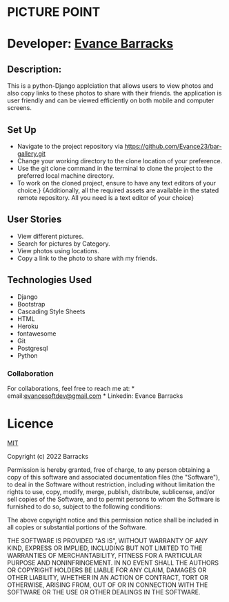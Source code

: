 # PICTURE POINT

# Developer: [Evance Barracks](https://github.com/Evance23)

## Description: 
 
 This is a python-Django applciation that allows users to view photos and also copy links to these photos to share with their friends. the application is user friendly and can be viewed efficiently on both mobile and computer screens.



## Set Up 


* Navigate to the project repository via https://github.com/Evance23/bar-gallery.git
* Change your working directory to the clone location of your preference.
* Use the git clone command in the terminal to clone the project to the preferred local machine directory.
* To work on the cloned project, ensure to have any text editors of your choice.}
{Additionally, all the required assets are available in the stated remote repository. All you need is a text editor of your choice}

## User Stories

* View different pictures.
* Search for pictures by Category.
* View photos using locations.
* Copy a link to the photo to share with my friends.

## Technologies Used
* Django
* Bootstrap
* Cascading Style Sheets
* HTML
* Heroku
* fontawesome
* Git
* Postgresql
* Python 

### Collaboration
 For collaborations, feel free to reach me at:
    * email:evancesoftdev@gmail.com
    * Linkedin: Evance Barracks


# Licence
[MIT](/home/evance/Desktop/gallery/LICENCE)


Copyright (c) 2022 Barracks 

Permission is hereby granted, free of charge, to any person obtaining a copy of this software and associated documentation files (the "Software"), to deal in the Software without restriction, including without limitation the rights to use, copy, modify, merge, publish, distribute, sublicense, and/or sell copies of the Software, and to permit persons to whom the Software is furnished to do so, subject to the following conditions:

The above copyright notice and this permission notice shall be included in all copies or substantial portions of the Software.

THE SOFTWARE IS PROVIDED "AS IS", WITHOUT WARRANTY OF ANY KIND, EXPRESS OR IMPLIED, INCLUDING BUT NOT LIMITED TO THE WARRANTIES OF MERCHANTABILITY, FITNESS FOR A PARTICULAR PURPOSE AND NONINFRINGEMENT. IN NO EVENT SHALL THE AUTHORS OR COPYRIGHT HOLDERS BE LIABLE FOR ANY CLAIM, DAMAGES OR OTHER LIABILITY, WHETHER IN AN ACTION OF CONTRACT, TORT OR OTHERWISE, ARISING FROM, OUT OF OR IN CONNECTION WITH THE SOFTWARE OR THE USE OR OTHER DEALINGS IN THE SOFTWARE.